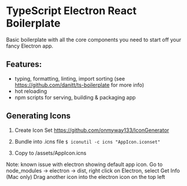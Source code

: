 # TypeScript Electron React Boilerplate

Basic boilerplate with all the core components you need to start off your fancy Electron app.


## Features:
- typing, formatting, linting, import sorting (see https://github.com/danitt/ts-boilerplate for more info)
- hot reloading
- npm scripts for serving, building & packaging app


## Generating Icons
1. Create Icon Set
  https://github.com/onmyway133/IconGenerator

2. Bundle into .icns file
  ```$ iconutil -c icns "AppIcon.iconset"```

3. Copy to /assets/AppIcon.icns

Note: known issue with electron showing default app icon.
Go to node_modules -> electron -> dist, right click on Electron, select Get Info (Mac only)
Drag another icon into the electron icon on the top left
